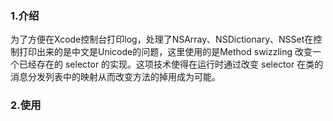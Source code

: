 ### 1.介绍
为了方便在Xcode控制台打印log，处理了NSArray、NSDictionary、NSSet在控制打印出来的是中文是Unicode的问题，这里使用的是Method swizzling 改变一个已经存在的 selector 的实现。这项技术使得在运行时通过改变 selector 在类的消息分发列表中的映射从而改变方法的掉用成为可能。
### 2.使用
